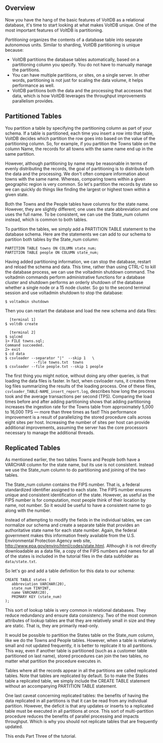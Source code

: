 <!--
{
"name" : "partitioning",
"version" : "0.1",
"title" : "Partitioning",
"description": "Tutorial for VoltDB.",
"freshnessDate" : 2015-07-08,
"homepage" : "http://docs.voltdb.com/tutorial/",
"license" : "All Rights Reserved"
}
-->

<!-- @section -->

## Overview

Now you have the hang of the basic features of VoltDB as a relational database, it's time to start looking at what makes VoltDB unique. One of the most important features of VoltDB is partitioning.

*Partitioning* organizes the contents of a database table into separate autonomous units. Similar to sharding, VoltDB partitioning is unique because:

* VoltDB partitions the database tables automatically, based on a partitioning column you specify. You do not have to manually manage the partitions.
* You can have multiple partitions, or sites, on a single server. In other words, partitioning is not just for scaling the data volume, it helps performance as well.
* VoltDB partitions both the data and the processing that accesses that data, which is how VoltDB leverages the throughput improvements parallelism provides.

<!-- @section -->

## Partitioned Tables

You partition a table by specifying the partitioning column as part of your schema. If a table is partitioned, each time you insert a row into that table, VoltDB decides which partition the row goes into based on the value of the partitioning column. So, for example, if you partition the Towns table on the column Name, the records for all towns with the same name end up in the same partition.

However, although partitioning by name may be reasonable in terms of evenly distributing the records, the goal of partitioning is to distribute both the data and the processing. We don't often compare information about towns with the same name. Whereas, comparing towns within a given geographic region is very common. So let's partition the records by state so we can quickly do things like finding the largest or highest town within a given state.

Both the Towns and the People tables have columns for the state name. However, they are slightly different; one uses the state abbreviation and one uses the full name. To be consistent, we can use the State_num column instead, which is common to both tables.

To partition the tables, we simply add a PARTITION TABLE statement to the database schema. Here are the statements we can add to our schema to partition both tables by the State_num column:

```
PARTITION TABLE towns ON COLUMN state_num;
PARTITION TABLE people ON COLUMN state_num;
```

Having added partitioning information, we can stop the database, restart and reload the schema and data. This time, rather than using CTRL-C to kill the database process, we can use the voltadmin shutdown command. The voltadmin commands perform administrative functions for a database cluster and shutdown performs an orderly shutdown of the database whether a single node or a 15 node cluster. So go to the second terminal session and use voltadmin shutdown to stop the database:

```
$ voltadmin shutdown
```

Then you can restart the database and load the new schema and data files:

```
  [terminal 1]
$ voltdb create

  [terminal 2]
$ sqlcmd
1> FILE towns.sql;
Command succeeded.
2> exit
$ cd data
$ csvloader --separator "|"  --skip 1   \
             --file towns.txt  towns
$ csvloader --file people.txt --skip 1 people
```

The first thing you might notice, without doing any other queries, is that loading the data files is faster. In fact, when csvloader runs, it creates three log files summarizing the results of the loading process. One of these files, `csvloader_TABLE-NAME_insert_report.log`, describes how long the process took and the average transactions per second (TPS). Comparing the load times before and after adding partitioning shows that adding partitioning increases the ingestion rate for the Towns table from approximately 5,000 to 16,000 TPS — more than three times as fast! This performance improvement is a result of parallelizing the stored procedure calls across eight sites per host. Increasing the number of sites per host can provide additional improvements, assuming the server has the core processors necessary to manage the additional threads.

<!-- @section -->

## Replicated Tables

As mentioned earlier, the two tables Towns and People both have a VARCHAR column for the state name, but its use is not consistent. Instead we use the State_num column to do partitioning and joining of the two tables.

The State_num column contains the FIPS number. That is, a federal standardized identifier assigned to each state. The FIPS number ensures unique and consistent identification of the state. However, as useful as the FIPS number is for computation, most people think of their location by name, not number. So it would be useful to have a consistent name to go along with the number.

Instead of attempting to modify the fields in the individual tables, we can normalize our schema and create a separate table that provides an authoritative state name for each state number. Again, the federal government makes this information freely available from the U.S. Environmental Protection Agency web site, http://www.epa.gov/enviro/html/codes/state.html. Although it is not directly downloadable as a data file, a copy of the FIPS numbers and names for all of the states is included in the tutorial files in the data subfolder as `data/state.txt`.

So let's go and add a table definition for this data to our schema:

```
CREATE TABLE states (
   abbreviation VARCHAR(20),
   state_num TINYINT,
   name VARCHAR(20),
   PRIMARY KEY (state_num)
);
```

This sort of lookup table is very common in relational databases. They reduce redundancy and ensure data consistency. Two of the most common attributes of lookup tables are that they are relatively small in size and they are static. That is, they are primarily read-only.

It would be possible to partition the States table on the State_num column, like we do the Towns and People tables. However, when a table is relatively small and not updated frequently, it is better to replicate it to all partitions. This way, even if another table is partitioned (such as a customer table partitioned on last name), stored procedures can join the two tables, no matter what partition the procedure executes in.

Tables where all the records appear in all the partitions are called replicated tables. Note that tables are replicated by default. So to make the States table a replicated table, we simply include the CREATE TABLE statement without an accompanying PARTITION TABLE statement.

One last caveat concerning replicated tables: the benefits of having the data replicated in all partitions is that it can be read from any individual partition. However, the deficit is that any updates or inserts to a replicated table must be executed in all partitions at once. This sort of multi-partition procedure reduces the benefits of parallel processing and impacts throughput. Which is why you should not replicate tables that are frequently updated.

This ends Part Three of the tutorial.
